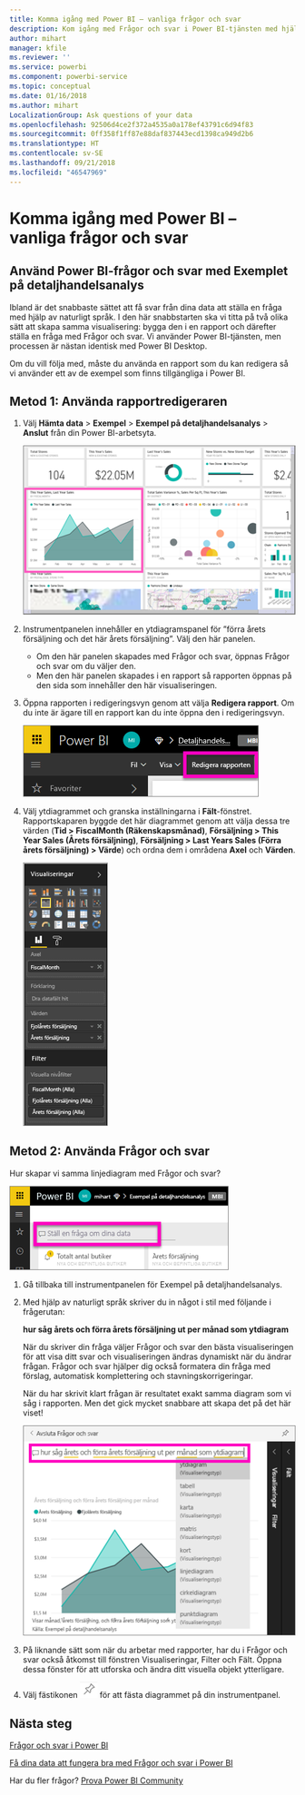 ```yaml
---
title: Komma igång med Power BI – vanliga frågor och svar
description: Kom igång med Frågor och svar i Power BI-tjänsten med hjälp av exemplet Detaljhandelsanalys
author: mihart
manager: kfile
ms.reviewer: ''
ms.service: powerbi
ms.component: powerbi-service
ms.topic: conceptual
ms.date: 01/16/2018
ms.author: mihart
LocalizationGroup: Ask questions of your data
ms.openlocfilehash: 92506d4ce2f372a4535a0a178ef43791c6d94f83
ms.sourcegitcommit: 0ff358f1ff87e88daf837443ecd1398ca949d2b6
ms.translationtype: HT
ms.contentlocale: sv-SE
ms.lasthandoff: 09/21/2018
ms.locfileid: "46547969"
---
```

# <a name="get-started-with-power-bi-qa"></a>Komma igång med Power BI – vanliga frågor och svar
## <a name="use-power-bi-qa-with-the-retail-analysis-sample"></a>Använd Power BI-frågor och svar med Exemplet på detaljhandelsanalys
Ibland är det snabbaste sättet att få svar från dina data att ställa en fråga med hjälp av naturligt språk.  I den här snabbstarten ska vi titta på två olika sätt att skapa samma visualisering: bygga den i en rapport och därefter ställa en fråga med Frågor och svar. Vi använder Power BI-tjänsten, men processen är nästan identisk med Power BI Desktop.

Om du vill följa med, måste du använda en rapport som du kan redigera så vi använder ett av de exempel som finns tillgängliga i Power BI.

## <a name="method-1-using-the-report-editor"></a>Metod 1: Använda rapportredigeraren
1. Välj **Hämta data** \> **Exempel** \> **Exempel på detaljhandelsanalys**  >   **Anslut** från din Power BI-arbetsyta.
   
    ![](media/power-bi-visualization-introduction-to-q-and-a/power-bi-dashboard.png)
2. Instrumentpanelen innehåller en ytdiagramspanel för ”förra årets försäljning och det här årets försäljning”.  Välj den här panelen. 
   
   * Om den här panelen skapades med Frågor och svar, öppnas Frågor och svar om du väljer den. 
   * Men den här panelen skapades i en rapport så rapporten öppnas på den sida som innehåller den här visualiseringen.
3. Öppna rapporten i redigeringsvyn genom att välja **Redigera rapport**.  Om du inte är ägare till en rapport kan du inte öppna den i redigeringsvyn.
   
    ![](media/power-bi-visualization-introduction-to-q-and-a/power-bi-edit-report.png)
4. Välj ytdiagrammet och granska inställningarna i **Fält**-fönstret.  Rapportskaparen byggde det här diagrammet genom att välja dessa tre värden (**Tid > FiscalMonth (Räkenskapsmånad)**, **Försäljning > This Year Sales (Årets försäljning)**, **Försäljning > Last Years Sales (Förra årets försäljning) > Värde**) och ordna dem i områdena **Axel** och **Värden**.
   
    ![](media/power-bi-visualization-introduction-to-q-and-a/gnatutorial_3-new.png)

## <a name="method-2-using-qa"></a>Metod 2: Använda Frågor och svar
Hur skapar vi samma linjediagram med Frågor och svar?

![](media/power-bi-visualization-introduction-to-q-and-a/power-bi-qna.png)

1. Gå tillbaka till instrumentpanelen för Exempel på detaljhandelsanalys.
2. Med hjälp av naturligt språk skriver du in något i stil med följande i frågerutan:
   
   **hur såg årets och förra årets försäljning ut per månad som ytdiagram**
   
   När du skriver din fråga väljer Frågor och svar den bästa visualiseringen för att visa ditt svar och visualiseringen ändras dynamiskt när du ändrar frågan. Frågor och svar hjälper dig också formatera din fråga med förslag, automatisk komplettering och stavningskorrigeringar.
   
   När du har skrivit klart frågan är resultatet exakt samma diagram som vi såg i rapporten.  Men det gick mycket snabbare att skapa det på det här viset!
   
   ![](media/power-bi-visualization-introduction-to-q-and-a/powerbi-qna-areachart.png)
3. På liknande sätt som när du arbetar med rapporter, har du i Frågor och svar också åtkomst till fönstren Visualiseringar, Filter och Fält.  Öppna dessa fönster för att utforska och ändra ditt visuella objekt ytterligare.
4. Välj fästikonen ![](media/power-bi-visualization-introduction-to-q-and-a/pinnooutline.png) för att fästa diagrammet på din instrumentpanel.

## <a name="next-steps"></a>Nästa steg
[Frågor och svar i Power BI](consumer/end-user-q-and-a.md)

[Få dina data att fungera bra med Frågor och svar i Power BI](service-prepare-data-for-q-and-a.md)

Har du fler frågor? [Prova Power BI Community](http://community.powerbi.com/)

